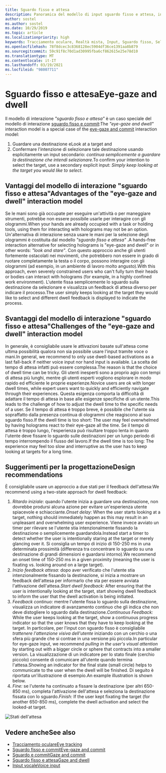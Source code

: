 ```yaml
---
title: Sguardo fisso e attesa
description: Panoramica del modello di input sguardo fisso e attesa, inclusi modelli di interazione, linee guida per la progettazione e problematiche specifiche.
author: sostel
ms.author: sostel
ms.date: 10/29/2019
ms.topic: article
ms.localizationpriority: high
keywords: Tracciamento oculare, Realtà mista, Input, Sguardo fisso, Selezione oculare della destinazione, HoloLens 2, Selezione con gli occhi, Attesa, visore VR realtà mista, visore VR di windows mixed reality, visore per realtà virtuale, HoloLens, MRTK, Mixed Reality Toolkit, progettazione
ms.openlocfilehash: 78f8dcec3c8368128ec5904df36ce1391aa8b879
ms.sourcegitcommit: 59c91f8c70d1ad30995fba6cf862615e25e78d10
ms.translationtype: MT
ms.contentlocale: it-IT
ms.lasthandoff: 03/19/2021
ms.locfileid: "98007711"
---
```

# <a name="eye-gaze-and-dwell"></a><span data-ttu-id="1e6c6-104">Sguardo fisso e attesa</span><span class="sxs-lookup"><span data-stu-id="1e6c6-104">Eye-gaze and dwell</span></span>

<span data-ttu-id="1e6c6-105">Il modello di interazione _"sguardo fisso e attesa"_ è un caso speciale del modello di interazione [sguardo fisso e commit](gaze-and-commit.md):</span><span class="sxs-lookup"><span data-stu-id="1e6c6-105">The _"eye-gaze and dwell"_ interaction model is a special case of the [eye-gaze and commit](gaze-and-commit.md) interaction model:</span></span>
1. <span data-ttu-id="1e6c6-106">Guardare una destinazione e</span><span class="sxs-lookup"><span data-stu-id="1e6c6-106">Look at a target and</span></span> 
2. <span data-ttu-id="1e6c6-107">Confermare l'intenzione di selezionare tale destinazione usando esplicitamente un input secondario: _continua semplicemente a guardare la destinazione che intendi selezionare_.</span><span class="sxs-lookup"><span data-stu-id="1e6c6-107">To confirm your intention to select the target, use a secondary explicit input: _Simply keep looking at the target you would like to select_.</span></span>

## <a name="advantages-of-the-eye-gaze-and-dwell-interaction-model"></a><span data-ttu-id="1e6c6-108">Vantaggi del modello di interazione "sguardo fisso e attesa"</span><span class="sxs-lookup"><span data-stu-id="1e6c6-108">Advantages of the "eye-gaze and dwell" interaction model</span></span> 

<span data-ttu-id="1e6c6-109">Se le mani sono già occupate per eseguire un'attività o per maneggiare strumenti, potrebbe non essere possibile usarle per interagire con gli ologrammi.</span><span class="sxs-lookup"><span data-stu-id="1e6c6-109">When your hands are already occupied with a task or holding tools, using them for interacting with holograms may not be an option.</span></span>
<span data-ttu-id="1e6c6-110">Un'alternativa di interazione senza usare le mani per la selezione degli ologrammi è costituita dal modello _"sguardo fisso e attesa"_ .</span><span class="sxs-lookup"><span data-stu-id="1e6c6-110">A hands-free interaction alternative for selecting holograms is "eye-gaze and dwell" or in other words: _"look and stare"_.</span></span> <span data-ttu-id="1e6c6-111">Con questo approccio anche gli utenti fortemente ostacolati nei movimenti, che potrebbero non essere in grado di ruotare completamente la testa o il corpo, possono interagire con gli ologrammi (ad esempio, in un ambiente di lavoro molto angusto).</span><span class="sxs-lookup"><span data-stu-id="1e6c6-111">With this approach, even severely constrained users who can't fully turn their heads or bodies can interact with holograms (for example, in a highly confined work environment).</span></span>
<span data-ttu-id="1e6c6-112">L'utente fissa semplicemente lo sguardo sulla destinazione da selezionare e visualizza un feedback di attesa diverso per indicare il processo.</span><span class="sxs-lookup"><span data-stu-id="1e6c6-112">The user simply keeps looking at the target they would like to select and different dwell feedback is displayed to indicate the process.</span></span>

## <a name="challenges-of-the-eye-gaze-and-dwell-interaction-model"></a><span data-ttu-id="1e6c6-113">Svantaggi del modello di interazione "sguardo fisso e attesa"</span><span class="sxs-lookup"><span data-stu-id="1e6c6-113">Challenges of the "eye-gaze and dwell" interaction model</span></span>

<span data-ttu-id="1e6c6-114">In generale, è consigliabile usare le attivazioni basate sull'attesa come ultima possibilità qualora non sia possibile usare l'input tramite voce o mani.</span><span class="sxs-lookup"><span data-stu-id="1e6c6-114">In general, we  recommend to only use dwell-based activations as a last fall-back if neither voice input nor hand input is available.</span></span> <span data-ttu-id="1e6c6-115">La scelta del tempo di attesa infatti può essere complessa.</span><span class="sxs-lookup"><span data-stu-id="1e6c6-115">The reason is that the choice of dwell time can be tricky.</span></span> <span data-ttu-id="1e6c6-116">Gli utenti inesperti sono a proprio agio con tempi di attesa più lunghi, mentre gli utenti esperti vogliono esplorare in modo rapido ed efficiente le proprie esperienze.</span><span class="sxs-lookup"><span data-stu-id="1e6c6-116">Novice users are ok with longer dwell times, while expert users want to quickly and efficiently navigate through their experiences.</span></span> <span data-ttu-id="1e6c6-117">Questa esigenza comporta la difficoltà di adattare il tempo di attesa in base alle esigenze specifiche di un utente.</span><span class="sxs-lookup"><span data-stu-id="1e6c6-117">This leads to the challenge of how to adjust the dwell time to the specific needs of a user.</span></span>
<span data-ttu-id="1e6c6-118">Se il tempo di attesa è troppo breve, è possibile che l'utente sia sopraffatto dalla presenza continua di ologrammi che reagiscono al suo sguardo fisso.</span><span class="sxs-lookup"><span data-stu-id="1e6c6-118">If the dwell time is too short: The user may feel overwhelmed by having holograms react to their eye-gaze all the time.</span></span> <span data-ttu-id="1e6c6-119">Se il tempo di attesa è troppo lungo, l'esperienza può risultare troppo lenta in quanto l'utente deve fissare lo sguardo sulle destinazioni per un lungo periodo di tempo interrompendo il flusso del lavoro.</span><span class="sxs-lookup"><span data-stu-id="1e6c6-119">If the dwell time is too long: The experience may feel too slow and interruptive as the user has to keep looking at targets for a long time.</span></span>

## <a name="design-recommendations"></a><span data-ttu-id="1e6c6-120">Suggerimenti per la progettazione</span><span class="sxs-lookup"><span data-stu-id="1e6c6-120">Design recommendations</span></span>

<span data-ttu-id="1e6c6-121">È consigliabile usare un approccio a due stati per il feedback dell'attesa:</span><span class="sxs-lookup"><span data-stu-id="1e6c6-121">We recommend using a two-state approach for dwell feedback:</span></span>
1. <span data-ttu-id="1e6c6-122">*Ritardo iniziale*: quando l'utente inizia a guardare una destinazione, non dovrebbe prodursi alcuna azione per evitare un'esperienza utente spiacevole e schiacciante.</span><span class="sxs-lookup"><span data-stu-id="1e6c6-122">*Onset delay*: When the user starts looking at a target, nothing should immediately happen as this may result in an unpleasant and overwhelming user experience.</span></span> <span data-ttu-id="1e6c6-123">Viene invece avviato un timer per rilevare se l'utente stia intenzionalmente fissando la destinazione o semplicemente guardandola.</span><span class="sxs-lookup"><span data-stu-id="1e6c6-123">Instead start a timer to detect whether the user is intentionally staring at the target or merely glancing over it.</span></span>
<span data-ttu-id="1e6c6-124">Si consiglia un tempo di inizio di 150-250 ms in una determinata prossimità (differenza tra concentrare lo sguardo su una destinazione di grandi dimensioni e guardarsi intorno).</span><span class="sxs-lookup"><span data-stu-id="1e6c6-124">We recommend an onset time of 150-250 ms in a given proximity (meaning the user is fixating vs. looking around on a large target).</span></span>  
2. <span data-ttu-id="1e6c6-125">*Inizio feedback attesa:* dopo aver verificato che l'utente stia intenzionalmente fissando la destinazione, si inizia a mostrare un feedback dell'attesa per informarlo che sta per essere avviata l'attivazione dell'attesa.</span><span class="sxs-lookup"><span data-stu-id="1e6c6-125">*Start dwell feedback:* After ensuring that the user is intentionally looking at the target, start showing dwell feedback to inform the user that the dwell activation is being initiated.</span></span> 
3. <span data-ttu-id="1e6c6-126">*Feedback continuo:* mentre l'utente fissa lo sguardo sulla destinazione, visualizza un indicatore di avanzamento continuo che gli indica che non deve distogliere lo sguardo dalla destinazione.</span><span class="sxs-lookup"><span data-stu-id="1e6c6-126">*Continuous Feedback:* While the user keeps looking at the target, show a continuous progress indicator so that the user knows that they have to keep looking at the target.</span></span> <span data-ttu-id="1e6c6-127">In particolare, per l'input con sguardo fisso è consigliabile _trattenere l'attenzione visiva dell'utente_ iniziando con un cerchio o una sfera più grande che si contrae in una versione più piccola.</span><span class="sxs-lookup"><span data-stu-id="1e6c6-127">In particular for eye-gaze input, we recommend _pulling in the user's visual attention_ by starting out with a bigger circle or sphere that contracts into a smaller version.</span></span> <span data-ttu-id="1e6c6-128">La visualizzazione di un indicatore per lo stato finale (cerchio piccolo) consente di comunicare all'utente quando termina l'attesa.</span><span class="sxs-lookup"><span data-stu-id="1e6c6-128">Showing an indicator for the final state (small circle) helps to communicate to the user when the dwell will be finished.</span></span> <span data-ttu-id="1e6c6-129">Di seguito è riportata un'illustrazione di esempio.</span><span class="sxs-lookup"><span data-stu-id="1e6c6-129">An example illustration is shown below.</span></span> 
4. <span data-ttu-id="1e6c6-130">*Fine:* se l'utente ha continuato a fissare la destinazione (per altri 650-850 ms), completa l'attivazione dell'attesa e seleziona la destinazione fissata con lo sguardo.</span><span class="sxs-lookup"><span data-stu-id="1e6c6-130">*Finish:* If the user kept fixating the target (for another 650-850 ms), complete the dwell activation and select the looked-at target.</span></span>

![Stati dell'attesa](images/eyes_dwellstate_recommendation.png)<br>

## <a name="see-also"></a><span data-ttu-id="1e6c6-132">Vedere anche</span><span class="sxs-lookup"><span data-stu-id="1e6c6-132">See also</span></span>

* [<span data-ttu-id="1e6c6-133">Tracciamento oculare</span><span class="sxs-lookup"><span data-stu-id="1e6c6-133">Eye tracking</span></span>](eye-tracking.md)
* [<span data-ttu-id="1e6c6-134">Sguardo fisso e commit</span><span class="sxs-lookup"><span data-stu-id="1e6c6-134">Eye-gaze and commit</span></span>](gaze-and-commit-eyes.md)
* [<span data-ttu-id="1e6c6-135">Sguardo e commit</span><span class="sxs-lookup"><span data-stu-id="1e6c6-135">Gaze and commit</span></span>](gaze-and-commit.md)
* [<span data-ttu-id="1e6c6-136">Sguardo fisso e attesa</span><span class="sxs-lookup"><span data-stu-id="1e6c6-136">Gaze and dwell</span></span>](gaze-and-dwell.md)
* [<span data-ttu-id="1e6c6-137">Input vocale</span><span class="sxs-lookup"><span data-stu-id="1e6c6-137">Voice input</span></span>](../out-of-scope/voice-design.md)
